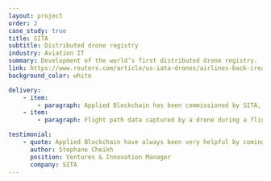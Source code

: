 ```yaml
---
layout: project
order: 2
case_study: true
title: SITA
subtitle: Distributed drone registry
industry: Aviation IT
summary: Development of the world’s first distributed drone registry.
link: https://www.reuters.com/article/us-iata-drones/airlines-back-creation-of-global-drone-registry-iata-idUSKBN1HO2M5
background_color: white

delivery:
    - item:
        - paragraph: Applied Blockchain has been commissioned by SITA, the world’s leading specialist in air transport communications and information technology for the aviation industry with a turnover of $1.6 Billion and 4,500 employees, to develop the world’s first distributed drone registry. The private blockchain platform brings together drone operators, drone manufacturers and regulators together with a single source of truth.
    - item:
        - paragraph: Flight path data captured by a drone during a flight can be uploaded onto the same shared ledger and represented visually on an interactive map. As this data is attached to a registered drone, aviation authorities can plot the flights of a specific drone, all drones of a given operator, or even all drones from a specific manufacturer, all on a single map and in real time. This access to data is a paradigm shift from legacy-based systems, which inherently rely upon a single trusted party to maintain the data and provide the correct level of access to users.

testimonial:
    - quote: Applied Blockchain have always been very helpful by coming up with new concepts and new developments. They challenge you as a customer, they say ‘have you thought about this, have you thought about that?’. This has been very refreshing and I would definitely recommend Applied Blockchain.
      author: Stephane Cheikh
      position: Ventures & Innovation Manager
      company: SITA
---
```

